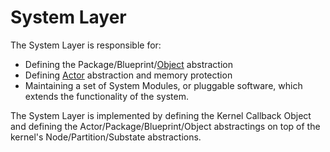 # System Layer

The System Layer is responsible for:
* Defining the Package/Blueprint/[Object](object_implementation.md) abstraction
* Defining [Actor](actor_implementation.md) abstraction and memory protection
* Maintaining a set of System Modules, or pluggable software, which extends the
functionality of the system.

The System Layer is implemented by defining the Kernel Callback Object and defining the
Actor/Package/Blueprint/Object abstractings on top of the kernel's Node/Partition/Substate
abstractions.
